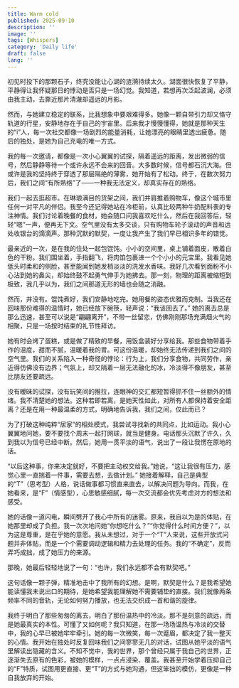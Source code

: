 ```yaml
---
title: Warm cold
published: 2025-09-10
description: ''
image: ''
tags: [Whispers]
category: 'Daily life'
draft: false 
lang: ''
---
```


初见时投下的那颗石子，终究没能让心湖的涟漪持续太久。湖面很快恢复了平静，平静得让我怀疑那日的悸动是否只是一场幻觉。我知道，若想再次泛起波澜，必须由我主动，去靠近那片清澈却遥远的月影。

然而，与她建立稳定的联系，比我想象中要艰难得多。她像一颗自带引力却又恪守轨道的行星，安静地存在于自己的宇宙里。后来我才慢慢懂得，她就是那种天生的“i”人，每一次社交都像一场剧烈的能量消耗，让她漂亮的眼睛里透出疲惫。随后的独处，是她为自己充电的唯一方式。

我的每一次邀请，都像是一次小心翼翼的试探，隔着遥远的距离，发出微弱的信号，然后静静等待一个或许永远不会来的回音。大多数时候，信号都石沉大海。但或许是我的坚持终于穿透了那层隔绝的薄雾，她开始有了松动。终于，在数次努力后，我们之间“有所熟络”了——一种我无法定义，却真实存在的熟络。

我们一起去逛超市。在琳琅满目的货架之间，我们并肩推着购物车，像这个城市里任何一对平凡的伴侣。我至今还记得她站在冷柜前，认真比较两种牛奶配料表的专注神情。我们讨论着晚餐的食材，她会随口问我喜欢吃什么，然后在我回答后，轻轻“嗯”一声，便再无下文。空气里没有太多交谈，只有购物车轮子滚动的声音和远处收银台的滴滴声。那种沉默的默契，一度让我产生了我们早已相识多年的错觉。

最亲近的一次，是在我的住处一起包馄饨。小小的空间里，桌上铺着面皮，散着白色的干粉。我们围坐着，手指翻飞，将肉馅包裹进一个个小小的元宝里。我看见她低头时柔和的侧脸，甚至能闻到她发梢淡淡的洗发水香味。我好几次看到面粉不小心沾到她的鼻尖，却始终鼓不起勇气伸手为她拂去。那一刻，物理的距离被缩短到极致，我几乎以为，我们之间那道无形的墙也会随之消融。

然而，并没有。馄饨煮好，我们安静地吃完。她用餐的姿态优雅而克制。当我还在回味那份难得的温情时，她已经放下碗筷，轻声说：“我该回去了。” 她的离去总是那么迅速，甚至可以说是“翩翩离开”，不带一丝留恋，仿佛刚刚那场充满烟火气的相聚，只是一场按时结束的礼节性拜访。

她有时会烤了蛋糕，或是做了精致的早餐，用饭盒装好分享给我。那些食物带着手作的温度，甜而不腻，温暖着我的胃。可这份温暖，却始终无法传递到我们之间的空气里。我们的关系陷入一种奇怪的悖论：行为上，我们分享食物，共同劳作，亲近得仿佛没有边界；气氛上，却又隔着一层无法融化的冰，冷淡得不像朋友，甚至比朋友还要疏远。

没有暧昧的试探，没有玩笑间的推拉，连眼神的交汇都短暂得抓不住一丝额外的情绪。我不清楚她的想法。这种若即若离，是她天性如此，对所有人都保持着安全距离？还是在用一种最温柔的方式，明确地告诉我，我们之间，仅此而已？

为了打破这种纯粹“居家”的相处模式，我尝试寻找新的共同点，比如运动。我小心翼翼地问她，要不要找个周末一起打网球，就当是健身。电话那头沉默了许久，久到我以为信号已经中断。然后，她用一贯平淡的语气，说出了一段让我愣在原地的话。

“以后这种事，你来决定就好，不要把主动权交给我。”她说，“这让我很有压力，感觉心里一直揣着一件事，需要去想，去做计划。” 她接着解释，自己是典型的“T”（思考型）人格，说话做事都习惯直来直去，以解决问题为导向。而我，在她看来，是“F”（情感型），心思敏感细腻，每一次交流都会优先考虑对方的想法和感受。

她的话像一道闪电，瞬间劈开了我心中所有的迷雾。原来，我自以为是的体贴，在她那里却成了负担。我一次次地问她“你想吃什么？”“你觉得什么时间方便？”，以为这是尊重，是在乎她的意愿。我从未想过，对于一个“T”人来说，这些开放式问题并非体贴，而是一个个需要调动逻辑和精力去处理的任务。我的“不确定”，反而弄巧成拙，成了她压力的来源。

那晚，她最后轻轻地说了一句：“也许，我们永远都不会有默契吧。”

这句话像一颗子弹，精准地击中了我所有的幻想。是啊，默契是什么？是我希望她能读懂我未说出口的期待，是她希望我能理解她不需要铺垫的直接。我们就像两条频率不同的音轨，无论如何努力播放，也无法交织成一首和谐的旋律。

我终于明白了那些匆匆的离去，明白了那份温热中的冷淡。那不是刻意的疏远，而是她最真实的本性。可懂了又如何呢？我只知道，在那一场场温热与冷淡的交替中，我的心早已被她牢牢牵引。她的每一次微笑，每一次蹙眉，都决定了我一整天的心情。我开始在独处时反复回味我们之间寥寥无几的对话，试图从她平淡的语气里解读出隐藏的含义。不知不觉中，我的世界，那个曾经只属于我自己的世界，正逐渐失去原有的色彩，被她的模样，一点点浸染、覆盖。我甚至开始学着压抑自己的“F”特质，试图用更直接、更“T”的方式与她沟通，但这笨拙的模仿，更像是一种自我放弃的开始。